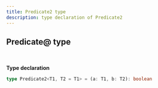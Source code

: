 ```yaml
---
title: Predicate2 type
description: type declaration of Predicate2
---
```


## Predicate@ type
<br>

**Type declaration**

```typescript
type Predicate2<T1, T2 = T1> = (a: T1, b: T2): boolean
```

